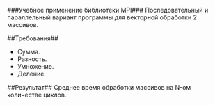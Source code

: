 ###Учебное применение библиотеки MPI###
Последовательный и параллельный вариант программы для векторной обработки 2 массивов.

##Требования##
- Сумма.
- Разность.
- Умножение.
- Деление.

##Результат##
Среднее время обработки массивов на N-ом количестве циклов.
